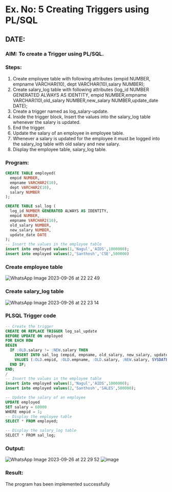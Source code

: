 # Ex. No: 5 Creating Triggers using PL/SQL
## DATE:
### AIM: To create a Trigger using PL/SQL.

### Steps:
1. Create employee table with following attributes (empid NUMBER, empname VARCHAR(10), dept VARCHAR(10),salary NUMBER);
2. Create salary_log table with following attributes (log_id NUMBER GENERATED ALWAYS AS IDENTITY, empid NUMBER,empname VARCHAR(10),old_salary NUMBER,new_salary NUMBER,update_date DATE);
3. Create a trigger named as log_salary-update.
4. Inside the trigger block, Insert the values into the salary_log table whenever the salary is updated.
5. End the trigger.
6. Update the salary of an employee in employee table.
7. Whenever a salary is updated for the employee it must be logged into the salary_log table with old salary and new salary.
8. Display the employee table, salary_log table.

### Program:
``` sql -- Create the employee table
CREATE TABLE employed(
  empid NUMBER,
  empname VARCHAR2(10),
  dept VARCHAR2(10),
  salary NUMBER
);

CREATE TABLE sal_log (
  log_id NUMBER GENERATED ALWAYS AS IDENTITY,
  empid NUMBER,
  empname VARCHAR2(10),
  old_salary NUMBER,
  new_salary NUMBER,
  update_date DATE
);
-- Insert the values in the employee table
insert into employed values(1,'Nagul','AIDS',1000000);
insert into employed values(2,'Santhosh','CSE',500000)

```
### Create employee table
![WhatsApp Image 2023-09-26 at 22 22 49](https://github.com/DhanushPalani/Ex-No-5-Creating-Triggers-using-PL-SQL/assets/121594640/ab8e1001-ad81-4cee-b147-9e6ccbffe6b7)

### Create salary_log table
![WhatsApp Image 2023-09-26 at 22 23 14](https://github.com/DhanushPalani/Ex-No-5-Creating-Triggers-using-PL-SQL/assets/121594640/86466cf5-53f7-4063-9ccc-e364e7072d5e)

### PLSQL Trigger code
``` sql
-- Create the trigger
CREATE OR REPLACE TRIGGER log_sal_update
BEFORE UPDATE ON employed
FOR EACH ROW
BEGIN
  IF :OLD.salary != :NEW.salary THEN
    INSERT INTO sal_log (empid, empname, old_salary, new_salary, update_date)
    VALUES (:OLD.empid, :OLD.empname, :OLD.salary, :NEW.salary, SYSDATE);
  END IF;
END;
/
-- Insert the values in the employee table
insert into employed values(1,'Nagul','AIDS',1000000);
insert into employed values(2,'Santhosh','SALES',500000);

-- Update the salary of an employee
UPDATE employed
SET salary = 60000
WHERE empid = 1;
-- Display the employee table
SELECT * FROM employed;

-- Display the salary_log table
SELECT * FROM sal_log;
```

### Output:
![WhatsApp Image 2023-09-26 at 22 29 52](https://github.com/DhanushPalani/Ex-No-5-Creating-Triggers-using-PL-SQL/assets/121594640/98d6405f-b231-485b-b7c5-38e605977906)
![image](https://github.com/MukeshVelmurugan/Ex-No-5-Creating-Triggers-using-PL-SQL/assets/118707363/906cf978-6928-4835-9209-52b3379f4af7)



### Result:
 The program has been implemented successfully

